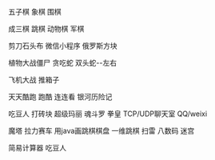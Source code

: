 五子棋 象棋 围棋  

成三棋  跳棋  动物棋  军棋  

剪刀石头布  微信小程序  俄罗斯方块

植物大战僵尸  贪吃蛇     双头蛇--左右

飞机大战  推箱子

天天酷跑  跑酷   连连看 银河历险记

吃豆人  打砖块  超级玛丽  魂斗罗  拳皇  TCP/UDP聊天室  QQ/weixi

魔塔 拉力赛车   用java画跳棋棋盘   一维跳棋 扫雷  八数码 迷宫

简易计算器    吃豆人
